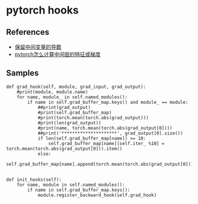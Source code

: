 # pytorch hooks

## References
- [保留中间变量的导数](https://blog.csdn.net/qq_42110481/article/details/81043932)
- [pytorch怎么计算中间层的特征或梯度](https://www.cnblogs.com/Wanggcong/p/10269823.html)

## Samples

```
def grad_hook(self, module, grad_input, grad_output):
    #print(module, module.name)
    for name, module_ in self.named_modules():
        if name in self.grad_buffer_map.keys() and module_ == module:
            ##print(grad_output)
            #print(self.grad_buffer_map)
            #print(torch.mean(torch.abs(grad_output)))
            #print(len(grad_output))
            #print(name, torch.mean(torch.abs(grad_output[0])))
            ##print('*********************', grad_output[0].size())
            if len(self.grad_buffer_map[name]) >= 10:
                self.grad_buffer_map[name][self.iter_ %10] = torch.mean(torch.abs(grad_output[0])).item()
            else:
                self.grad_buffer_map[name].append(torch.mean(torch.abs(grad_output[0])).item())


def init_hooks(self):
    for name, module in self.named_modules():
        if name in self.grad_buffer_map.keys():
            module.register_backward_hook(self.grad_hook)

```
